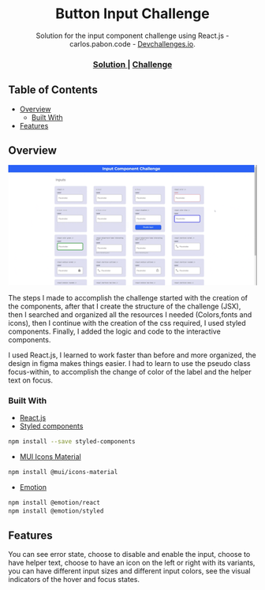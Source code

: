 <h1 align="center">Button Input Challenge</h1>

<div align="center">
   Solution for the input component challenge using React.js - carlos.pabon.code - <a href="http://devchallenges.io" target="_blank">Devchallenges.io</a>.
</div>

<div align="center">

  <h3>
    <a href="https://awesome-golick-7c5779.netlify.app/">
      Solution
    </a>
    <span> | </span>
    <a href="https://devchallenges.io/challenges/TSqutYM4c5WtluM7QzGp">
      Challenge
    </a>
  </h3>
</div>

## Table of Contents

- [Overview](#overview)
  - [Built With](#built-with)
- [Features](#features)

## Overview

![screenshot](./public/overview.gif)

The steps I made to accomplish the challenge started with the creation of the components, after that I create the structure of the challenge (JSX), then I searched and organized all the resources I needed (Colors,fonts and icons), then I continue with the creation of the css required, I used styled components. Finally, I added the logic and code to the interactive components.

I used React.js, I learned to work faster than before and more organized, the design in figma makes things easier. I had to learn to use the pseudo class focus-within, to accomplish the change of color of the label and the helper text on focus.

### Built With

- [React.js](https://es.reactjs.org/)
- [Styled components](https://styled-components.com/)

```sh
npm install --save styled-components
```

- [MUI Icons Material](https://mui.com/components/material-icons/)

```sh
npm install @mui/icons-material
```

- [Emotion](https://emotion.sh/docs/introduction)

```sh
npm install @emotion/react
npm install @emotion/styled
```

## Features

You can see error state, choose to disable and enable the input, choose to have helper text, choose to have an icon on the left or right with its variants, you can have different input sizes and different input colors, see the visual indicators of the hover and focus states.
